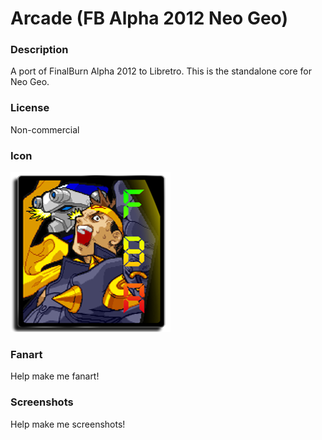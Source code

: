 # Arcade (FB Alpha 2012 Neo Geo)

### Description

A port of FinalBurn Alpha 2012 to Libretro. This is the standalone core for Neo Geo.

### License

Non-commercial

### Icon

![Arcade (FB Alpha 2012 Neo Geo) icon](game.libretro.fbalpha2012-neogeo/resources/icon.png)

### Fanart

Help make me fanart!

### Screenshots

Help make me screenshots!
